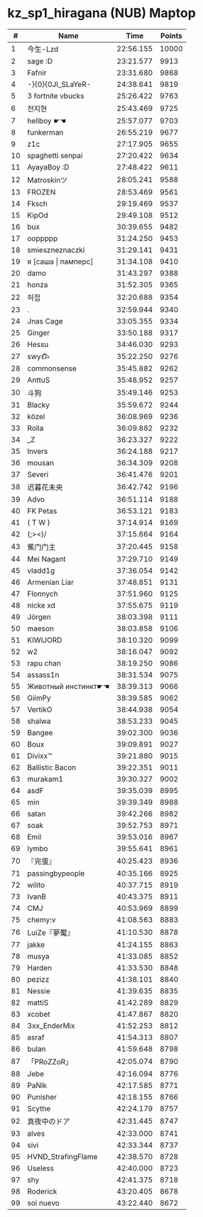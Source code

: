 # kz_sp1_hiragana (NUB) Maptop

|  # | Name | Time | Points |
|-------------- | -------------- | -------------- | -------------- | 
| 1 | 今生-Lzd | 22:56.155 | 10000 | 
| 2 | sage :D | 23:21.577 | 9913 | 
| 3 | Fafnir | 23:31.680 | 9868 | 
| 4 | -}{0}{0JI_SLaYeR- | 24:38.641 | 9819 | 
| 5 | 3 fortnite vbucks | 25:26.422 | 9763 | 
| 6 | 전지현 | 25:43.469 | 9725 | 
| 7 | hellboy ☛☚ | 25:57.077 | 9703 | 
| 8 | funkerman | 26:55.219 | 9677 | 
| 9 | z1c | 27:17.905 | 9655 | 
| 10 | spaghetti senpai | 27:20.422 | 9634 | 
| 11 | AyayaBoy :D | 27:48.422 | 9611 | 
| 12 | Matroskinツ | 28:05.241 | 9588 | 
| 13 | FROZEN | 28:53.469 | 9561 | 
| 14 | Fksch | 29:19.469 | 9537 | 
| 15 | KipOd | 29:49.108 | 9512 | 
| 16 | bux | 30:39.655 | 9482 | 
| 17 | ooppppp | 31:24.250 | 9453 | 
| 18 | smieszneznaczki | 31:29.141 | 9431 | 
| 19 | я [саша \| памперс] | 31:34.108 | 9410 | 
| 20 | damo | 31:43.297 | 9388 | 
| 21 | honza | 31:52.305 | 9365 | 
| 22 | 허접 | 32:20.688 | 9354 | 
| 23 | . | 32:59.944 | 9340 | 
| 24 | Jnas Cage | 33:05.355 | 9334 | 
| 25 | Ginger | 33:50.188 | 9317 | 
| 26 | Hessu | 34:46.030 | 9293 | 
| 27 | swy𐂃 | 35:22.250 | 9276 | 
| 28 | commonsense | 35:45.882 | 9262 | 
| 29 | AnttuS | 35:48.952 | 9257 | 
| 30 | 斗狗 | 35:49.146 | 9253 | 
| 31 | Blacky | 35:59.672 | 9244 | 
| 32 | közel | 36:08.969 | 9236 | 
| 33 | Rolla | 36:09.882 | 9232 | 
| 34 | _Z | 36:23.327 | 9222 | 
| 35 | Invers | 36:24.188 | 9217 | 
| 36 | mousan | 36:34.309 | 9208 | 
| 37 | Severi | 36:41.476 | 9201 | 
| 38 | 迟暮花未央 | 36:42.742 | 9196 | 
| 39 | Advo | 36:51.114 | 9188 | 
| 40 | FK Petas | 36:53.121 | 9183 | 
| 41 | ( T W ) | 37:14.914 | 9169 | 
| 42 | (;><)/ | 37:15.664 | 9164 | 
| 43 | 蕉门门主 | 37:20.445 | 9158 | 
| 44 | Mei Nagant | 37:29.710 | 9149 | 
| 45 | vladd1g | 37:36.054 | 9142 | 
| 46 | Armenian Liar | 37:48.851 | 9131 | 
| 47 | Flonnych | 37:51.960 | 9125 | 
| 48 | nicke xd | 37:55.675 | 9119 | 
| 49 | Jörgen | 38:03.398 | 9111 | 
| 50 | maeson | 38:03.858 | 9106 | 
| 51 | KIWIJORD | 38:10.320 | 9099 | 
| 52 | w2 | 38:16.047 | 9092 | 
| 53 | rapu chan | 38:19.250 | 9086 | 
| 54 | assass1n | 38:31.534 | 9075 | 
| 55 | Животный инстинкт☛☚ | 38:39.313 | 9066 | 
| 56 | GiimPy | 38:39.585 | 9062 | 
| 57 | VertikO | 38:44.938 | 9054 | 
| 58 | shalwa | 38:53.233 | 9045 | 
| 59 | Bangee | 39:02.300 | 9036 | 
| 60 | Boux | 39:09.891 | 9027 | 
| 61 | Divixx™ | 39:21.880 | 9015 | 
| 62 | Ballistic Bacon | 39:22.351 | 9011 | 
| 63 | murakam1 | 39:30.327 | 9002 | 
| 64 | asdF | 39:35.039 | 8995 | 
| 65 | min | 39:39.349 | 8988 | 
| 66 | satan | 39:42.266 | 8982 | 
| 67 | soak | 39:52.753 | 8971 | 
| 68 | Emil | 39:53.016 | 8967 | 
| 69 | lymbo | 39:55.641 | 8961 | 
| 70 | 『完蛋』 | 40:25.423 | 8936 | 
| 71 | passingbypeople | 40:35.166 | 8925 | 
| 72 | wilito | 40:37.715 | 8919 | 
| 73 | IvanB | 40:43.375 | 8911 | 
| 74 | CMJ | 40:53.969 | 8899 | 
| 75 | chemy:v | 41:08.563 | 8883 | 
| 76 | LuiZe『夢魘』 | 41:10.530 | 8878 | 
| 77 | jakke | 41:24.155 | 8863 | 
| 78 | musya | 41:33.085 | 8852 | 
| 79 | Harden | 41:33.530 | 8848 | 
| 80 | pezizz | 41:38.101 | 8840 | 
| 81 | Nessie | 41:39.635 | 8835 | 
| 82 | mattiS | 41:42.289 | 8829 | 
| 83 | xcobet | 41:47.867 | 8820 | 
| 84 | 3xx_EnderMix | 41:52.253 | 8812 | 
| 85 | asraf | 41:54.313 | 8807 | 
| 86 | bulan | 41:59.648 | 8798 | 
| 87 | 「PRoZZoR」 | 42:05.074 | 8790 | 
| 88 | Jebe | 42:16.094 | 8776 | 
| 89 | PaNlk | 42:17.585 | 8771 | 
| 90 | Punisher | 42:18.155 | 8766 | 
| 91 | Scythe | 42:24.179 | 8757 | 
| 92 | 真夜中のドア | 42:31.445 | 8747 | 
| 93 | alves | 42:33.000 | 8741 | 
| 94 | sivi | 42:33.344 | 8737 | 
| 95 | HVND_StrafingFlame | 42:38.570 | 8728 | 
| 96 | Useless | 42:40.000 | 8723 | 
| 97 | shy | 42:41.375 | 8718 | 
| 98 | Roderick | 43:20.405 | 8678 | 
| 99 | soi nuevo | 43:22.440 | 8672 | 

